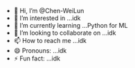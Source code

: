- 👋 Hi, I’m @Chen-WeiLun
- 👀 I’m interested in ...idk
- 🌱 I’m currently learning ...Python for ML
- 💞️ I’m looking to collaborate on ...idk
- 📫 How to reach me ...idk
- 😄 Pronouns: ...idk
- ⚡ Fun fact: ...idk

<!---
Chen-WeiLun/Chen-WeiLun is a ✨ special ✨ repository because its `README.md` (this file) appears on your GitHub profile.
You can click the Preview link to take a look at your changes.
--->
